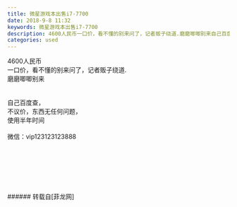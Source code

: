 ```yaml
---
title: 微星游戏本出售i7-7700
date: 2018-9-8 11:32
keywords: 微星游戏本出售i7-7700
description: 4600人民币一口价，看不懂的别来问了，记者贩子绕道.磨磨唧唧别来自己百度查，不议价，东西无任何问题，使用半年时间微信：vip123123123888
categories: used
---
```

<td class="t_f" id="postmessage_1761685">

4600人民币<br/>
一口价，看不懂的别来问了，记者贩子绕道.<br/>
磨磨唧唧别来<br/>
<br/>
<br/>
自己百度查，<br/>
不议价，东西无任何问题，<br/>
使用半年时间<br/>
<br/>
微信：vip123123123888<br/>
<img alt="" border="0" class="zoom" data-cf-modified-8c8b0cd2d46f743292d59dd1-="" file="http://www.flw.ph/data/appbyme/upload/image/201809/08/A6fyMSSEffTF.jpg" id="aimg_ZhlLL" lazyloadthumb="1" onclick="" onmouseover="" src="http://www.flw.ph/data/appbyme/upload/image/201809/08/A6fyMSSEffTF.jpg"/><br/>
<br/>
<img alt="" border="0" class="zoom" data-cf-modified-8c8b0cd2d46f743292d59dd1-="" file="http://www.flw.ph/data/appbyme/upload/image/201809/08/JbI23cwEYjjn.jpg" id="aimg_l0f1r" lazyloadthumb="1" onclick="" onmouseover="" src="http://www.flw.ph/data/appbyme/upload/image/201809/08/JbI23cwEYjjn.jpg"/><br/>
<br/>
<img alt="" border="0" class="zoom" data-cf-modified-8c8b0cd2d46f743292d59dd1-="" file="http://www.flw.ph/data/appbyme/upload/image/201809/08/gOVBjLzeG0gw.jpg" id="aimg_Q514d" lazyloadthumb="1" onclick="" onmouseover="" src="http://www.flw.ph/data/appbyme/upload/image/201809/08/gOVBjLzeG0gw.jpg"/><br/>
<br/>
<img alt="" border="0" class="zoom" data-cf-modified-8c8b0cd2d46f743292d59dd1-="" file="http://www.flw.ph/data/appbyme/upload/image/201809/08/xWVaFbDBYD6X.jpg" id="aimg_Pynj9" lazyloadthumb="1" onclick="" onmouseover="" src="http://www.flw.ph/data/appbyme/upload/image/201809/08/xWVaFbDBYD6X.jpg"/><br/>
<br/>
<img alt="" border="0" class="zoom" data-cf-modified-8c8b0cd2d46f743292d59dd1-="" file="http://www.flw.ph/data/appbyme/upload/image/201809/08/IIad9UNWswFJ.jpg" id="aimg_m1gez" lazyloadthumb="1" onclick="" onmouseover="" src="http://www.flw.ph/data/appbyme/upload/image/201809/08/IIad9UNWswFJ.jpg"/><br/>
<br/>
<img alt="" border="0" class="zoom" data-cf-modified-8c8b0cd2d46f743292d59dd1-="" file="http://www.flw.ph/data/appbyme/upload/image/201809/08/CXJwyqnhH8bb.jpg" id="aimg_uQ1O0" lazyloadthumb="1" onclick="" onmouseover="" src="http://www.flw.ph/data/appbyme/upload/image/201809/08/CXJwyqnhH8bb.jpg"/><br/>
<br/>
</td>
###### 转载自[菲龙网]